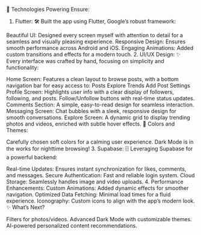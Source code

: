 🔑 Technologies Powering Ensure:

1. Flutter:
🛠️ Built the app using Flutter, Google’s robust framework:

Beautiful UI: Designed every screen myself with attention to detail for a seamless and visually pleasing experience.
Responsive Design: Ensures smooth performance across Android and iOS.
Engaging Animations: Added custom transitions and effects for a modern touch.
2. UI/UX Design:
✨ Every interface was crafted by hand, focusing on simplicity and functionality:

Home Screen: Features a clean layout to browse posts, with a bottom navigation bar for easy access to:
Posts
Explore Trends
Add Post
Settings
Profile Screen:
Highlights user info with a clear display of followers, following, and posts.
Follow/Unfollow buttons with real-time status updates.
Comments Section:
A simple, easy-to-read design for seamless interaction.
Messaging Screen:
Chat bubbles with a sleek, responsive design for smooth conversations.
Explore Screen:
A dynamic grid to display trending photos and videos, enriched with subtle hover effects.
🎨 Colors and Themes:

Carefully chosen soft colors for a calming user experience.
Dark Mode is in the works for nighttime browsing!
3. Supabase:
🗄️ Leveraging Supabase for a powerful backend:

Real-time Updates: Ensures instant synchronization for likes, comments, and messages.
Secure Authentication: Fast and reliable login system.
Cloud Storage: Seamlessly handles image and video uploads.
4. Performance Enhancements:
Custom Animations: Added dynamic effects for smoother navigation.
Optimized Data Fetching: Minimal load times for a fluid experience.
Iconography: Custom icons to align with the app’s modern look.
✨ What’s Next?

Filters for photos/videos.
Advanced Dark Mode with customizable themes.
AI-powered personalized content recommendations.